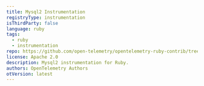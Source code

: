 ```yaml
---
title: Mysql2 Instrumentation
registryType: instrumentation
isThirdParty: false
language: ruby
tags:
  - ruby
  - instrumentation
repo: https://github.com/open-telemetry/opentelemetry-ruby-contrib/tree/main/instrumentation/mysql2
license: Apache 2.0
description: Mysql2 instrumentation for Ruby.
authors: OpenTelemetry Authors
otVersion: latest
---
```

